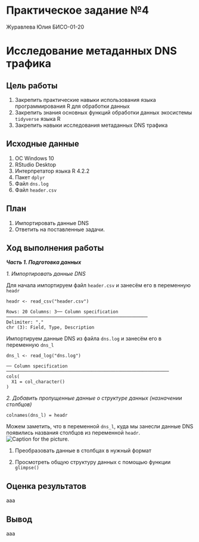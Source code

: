 # Практическое задание №4
Журавлева Юлия БИСО-01-20

# Исследование метаданных DNS трафика

## Цель работы

1.  Закрепить практические навыки использования языка программирования R
    для обработки данных
2.  Закрепить знания основных функций обработки данных экосистемы
    `tidyverse` языка R
3.  Закрепить навыки исследования метаданных DNS трафика

## Исходные данные

1.  ОС Windows 10
2.  RStudio Desktop
3.  Интерпретатор языка R 4.2.2
4.  Пакет `dplyr`
5.  Файл `dns.log`
6.  Файл `header.csv`

## План

1.  Импортировать данные DNS
2.  Ответить на поставленные задачи.

## Ход выполнения работы

***Часть 1. Подготовка данных***

*1. Импортировать данные DNS*

Для начала импортируем файл `header.csv` и занесём его в переменную
`headr`

    headr <- read_csv("header.csv")

    Rows: 20 Columns: 3── Column specification ─────────────────────────────────────────────────────
    Delimiter: ","
    chr (3): Field, Type, Description

Импортируем данные DNS из файла `dns.log` и занесём его в переменную
`dns_l`

    dns_l <- read_log("dns.log")

    ── Column specification ─────────────────────────────────────────────────────────────
    cols(
      X1 = col_character()
    )

*2. Добавить пропущенные данные о структуре данных (назначении
столбцов)*

    colnames(dns_l) = headr

Можем заметить, что в переменной `dns_l`, куда мы занесли данные DNS
появились названия столбцов из переменной `headr`. ![Caption for the
picture.](https://github.com/MoonFlower18/PZ_sem7/blob/main/PZ_4/screen1.png)

1.  Преобразовать данные в столбцах в нужный формат

2.  Просмотреть общую структуру данных с помощью функции `glimpse()`

## Оценка результатов

ааа

## Вывод

ааа
